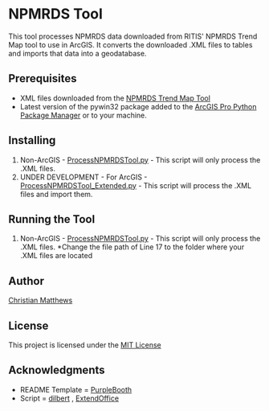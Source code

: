 # NPMRDS Tool

This tool processes NPMRDS data downloaded from RITIS' NPMRDS Trend Map tool to use in ArcGIS. It converts the downloaded .XML files to tables and imports that data into a geodatabase.

## Prerequisites

* XML files downloaded from the [NPMRDS Trend Map Tool](https://npmrds.ritis.org/analytics/)
* Latest version of the pywin32 package added to the [ArcGIS Pro Python Package Manager](https://pro.arcgis.com/en/pro-app/arcpy/get-started/what-is-conda.htm) or to your machine.

## Installing

1. Non-ArcGIS - [ProcessNPMRDSTool.py](ProcessNPMRDSTool.py) - This script will only process the .XML files.
2. UNDER DEVELOPMENT - For ArcGIS - [ProcessNPMRDSTool_Extended.py](ProcessNPMRDSTool_Extended.py) - This script will process the .XML files and import them.

## Running the Tool

1. Non-ArcGIS - [ProcessNPMRDSTool.py](ProcessNPMRDSTool.py) - This script will only process the .XML files.
  *Change the file path of Line 17 to the folder where your .XML files are located

## Author

[Christian Matthews](https://github.com/csmatthews)

## License

This project is licensed under the [MIT License](LICENSE.md)

## Acknowledgments

* README Template = [PurpleBooth](https://github.com/PurpleBooth)
* Script = [dilbert](https://stackoverflow.com/users/2507539/dilbert) , [ExtendOffice](https://www.extendoffice.com/)
